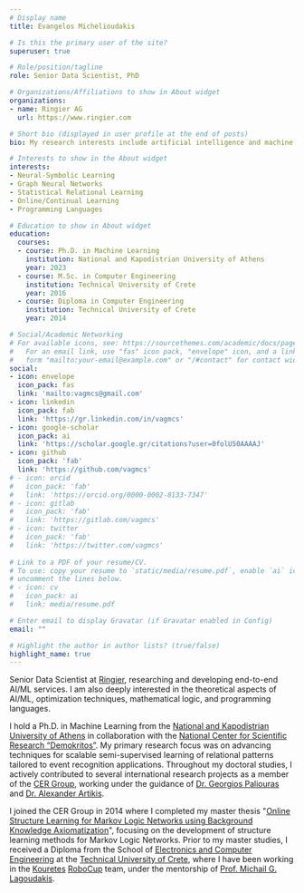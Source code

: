 ```yaml
---
# Display name
title: Evangelos Michelioudakis

# Is this the primary user of the site?
superuser: true

# Role/position/tagline
role: Senior Data Scientist, PhD

# Organizations/Affiliations to show in About widget
organizations:
- name: Ringier AG
  url: https://www.ringier.com

# Short bio (displayed in user profile at the end of posts)
bio: My research interests include artificial intelligence and machine learning.

# Interests to show in the About widget
interests:
- Neural-Symbolic Learning
- Graph Neural Networks
- Statistical Relational Learning
- Online/Continual Learning
- Programming Languages

# Education to show in About widget
education:
  courses:
  - course: Ph.D. in Machine Learning
    institution: National and Kapodistrian University of Athens
    year: 2023
  - course: M.Sc. in Computer Engineering
    institution: Technical University of Crete
    year: 2016
  - course: Diploma in Computer Engineering
    institution: Technical University of Crete
    year: 2014

# Social/Academic Networking
# For available icons, see: https://sourcethemes.com/academic/docs/page-builder/#icons
#   For an email link, use "fas" icon pack, "envelope" icon, and a link in the
#   form "mailto:your-email@example.com" or "/#contact" for contact widget.
social:
- icon: envelope
  icon_pack: fas
  link: 'mailto:vagmcs@gmail.com'
- icon: linkedin
  icon_pack: fab
  link: 'https://gr.linkedin.com/in/vagmcs'
- icon: google-scholar
  icon_pack: ai
  link: 'https://scholar.google.gr/citations?user=0folU50AAAAJ'
- icon: github
  icon_pack: 'fab'
  link: 'https://github.com/vagmcs'
# - icon: orcid
#   icon_pack: 'fab'
#   link: 'https://orcid.org/0000-0002-8133-7347'
# - icon: gitlab
#   icon_pack: 'fab'
#   link: 'https://gitlab.com/vagmcs'
# - icon: twitter
#   icon_pack: 'fab'
#   link: 'https://twitter.com/vagmcs'
  
# Link to a PDF of your resume/CV.
# To use: copy your resume to `static/media/resume.pdf`, enable `ai` icons in `params.toml`, and 
# uncomment the lines below.
# - icon: cv
#   icon_pack: ai
#   link: media/resume.pdf

# Enter email to display Gravatar (if Gravatar enabled in Config)
email: ""

# Highlight the author in author lists? (true/false)
highlight_name: true
---
```


Senior Data Scientist at [Ringier](https://www.ringier.com), researching and developing end-to-end AI/ML services. I am also deeply interested in the theoretical aspects of AI/ML, optimization techniques, mathematical logic, and programming languages.

I hold a Ph.D. in Machine Learning from the [National and Kapodistrian University of Athens](https://www.di.uoa.gr/en) in collaboration with the [National Center for Scientific Research “Demokritos”](http://www.demokritos.gr/en). My primary research focus was on advancing techniques for scalable semi-supervised learning of relational patterns tailored to event recognition applications. Throughout my doctoral studies, I actively contributed to several international research projects as a member of the [CER Group](http://cer.iit.demokritos.gr), working under the guidance of [Dr. Georgios Paliouras](http://users.iit.demokritos.gr/~paliourg/) and [Dr. Alexander Artikis](https://maritime-unipi.gr/en/academic_staff/artikis-alexandros/). 

I joined the CER Group in 2014 where I completed my master thesis "[Online Structure Learning for Markov Logic Networks using Background Knowledge Axiomatization](http://dias.library.tuc.gr/view/manf/64815)", focusing on the development of structure learning methods for Markov Logic Networks. Prior to my master studies, I received a Diploma from the School of [Electronics and Computer Engineering](https://www.ece.tuc.gr) at the [Technical University of Crete](https://www.tuc.gr), where I have been working in the [Kouretes](http://www.intelligence.tuc.gr/kouretes/web) [RoboCup](https://www.robocup.org) team, under the mentorship of [Prof. Michail G. Lagoudakis](http://www.intelligence.tuc.gr/~lagoudakis).
